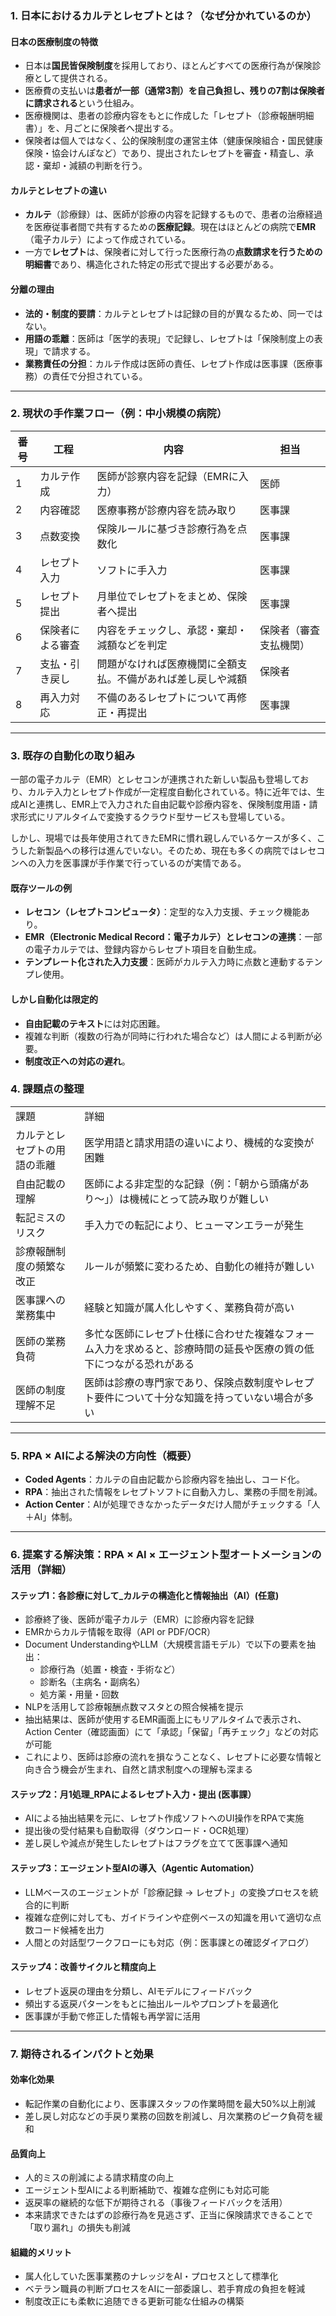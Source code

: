 ### 1. **日本におけるカルテとレセプトとは？（なぜ分かれているのか）**

#### 日本の医療制度の特徴

- 日本は**国民皆保険制度**を採用しており、ほとんどすべての医療行為が保険診療として提供される。
- 医療費の支払いは**患者が一部（通常3割）を自己負担し、残りの7割は保険者に請求される**という仕組み。
- 医療機関は、患者の診療内容をもとに作成した「レセプト（診療報酬明細書）」を、月ごとに保険者へ提出する。
- 保険者は個人ではなく、公的保険制度の運営主体（健康保険組合・国民健康保険・協会けんぽなど）であり、提出されたレセプトを審査・精査し、承認・棄却・減額の判断を行う。

#### カルテとレセプトの違い

- **カルテ**（診療録）は、医師が診療の内容を記録するもので、患者の治療経過を医療従事者間で共有するための**医療記録**。現在はほとんどの病院で**EMR**（電子カルテ）によって作成されている。
- 一方で**レセプト**は、保険者に対して行った医療行為の**点数請求を行うための明細書**であり、構造化された特定の形式で提出する必要がある。

#### 分離の理由

- **法的・制度的要請**：カルテとレセプトは記録の目的が異なるため、同一ではない。
- **用語の乖離**：医師は「医学的表現」で記録し、レセプトは「保険制度上の表現」で請求する。
- **業務責任の分担**：カルテ作成は医師の責任、レセプト作成は医事課（医療事務）の責任で分担されている。

---

### 2. **現状の手作業フロー（例：中小規模の病院）**
| 番号  | 工程       | 内容                             | 担当          |
| --- | -------- | ------------------------------ | ----------- |
| 1   | カルテ作成    | 医師が診察内容を記録（EMRに入力）             | 医師          |
| 2   | 内容確認     | 医療事務が診療内容を読み取り                 | 医事課         |
| 3   | 点数変換     | 保険ルールに基づき診療行為を点数化              | 医事課         |
| 4   | レセプト入力   | ソフトに手入力                        | 医事課         |
| 5   | レセプト提出   | 月単位でレセプトをまとめ、保険者へ提出            | 医事課         |
| 6   | 保険者による審査 | 内容をチェックし、承認・棄却・減額などを判定         | 保険者（審査支払機関） |
| 7   | 支払・引き戻し  | 問題がなければ医療機関に全額支払。不備があれば差し戻しや減額 | 保険者         |
| 8   | 再入力対応    | 不備のあるレセプトについて再修正・再提出           | 医事課         |


---

### 3. **既存の自動化の取り組み**

一部の電子カルテ（EMR）とレセコンが連携された新しい製品も登場しており、カルテ入力とレセプト作成が一定程度自動化されている。特に近年では、生成AIと連携し、EMR上で入力された自由記載や診療内容を、保険制度用語・請求形式にリアルタイムで変換するクラウド型サービスも登場している。

しかし、現場では長年使用されてきたEMRに慣れ親しんでいるケースが多く、こうした新製品への移行は進んでいない。そのため、現在も多くの病院ではレセコンへの入力を医事課が手作業で行っているのが実情である。

#### 既存ツールの例

- **レセコン（レセプトコンピュータ）**：定型的な入力支援、チェック機能あり。
- **EMR（Electronic Medical Record：電子カルテ）とレセコンの連携**：一部の電子カルテでは、登録内容からレセプト項目を自動生成。
- **テンプレート化された入力支援**：医師がカルテ入力時に点数と連動するテンプレ使用。

#### しかし自動化は限定的
- **自由記載のテキスト**には対応困難。
- 複雑な判断（複数の行為が同時に行われた場合など）は人間による判断が必要。
- **制度改正への対応の遅れ**。

### 4. **課題点の整理**

|                |                                                           |
| -------------- | --------------------------------------------------------- |
| 課題             | 詳細                                                        |
| カルテとレセプトの用語の乖離 | 医学用語と請求用語の違いにより、機械的な変換が困難                                 |
| 自由記載の理解        | 医師による非定型的な記録（例：「朝から頭痛があり〜」）は機械にとって読み取りが難しい                |
| 転記ミスのリスク       | 手入力での転記により、ヒューマンエラーが発生                                    |
| 診療報酬制度の頻繁な改正   | ルールが頻繁に変わるため、自動化の維持が難しい                                   |
| 医事課への業務集中      | 経験と知識が属人化しやすく、業務負荷が高い                                     |
| 医師の業務負荷        | 多忙な医師にレセプト仕様に合わせた複雑なフォーム入力を求めると、診療時間の延長や医療の質の低下につながる恐れがある |
| 医師の制度理解不足      | 医師は診療の専門家であり、保険点数制度やレセプト要件について十分な知識を持っていない場合が多い           |

---

### 5. **RPA × AIによる解決の方向性（概要）**

- **Coded Agents**：カルテの自由記載から診療内容を抽出し、コード化。
- **RPA**：抽出された情報をレセプトソフトに自動入力し、業務の手間を削減。
- **Action Center**：AIが処理できなかったデータだけ人間がチェックする「人＋AI」体制。
    
---

### 6. **提案する解決策：RPA × AI × エージェント型オートメーションの活用（詳細）**

#### ステップ1：各診療に対して_カルテの構造化と情報抽出（AI）(任意)

- 診療終了後、医師が電子カルテ（EMR）に診療内容を記録
- EMRからカルテ情報を取得（API or PDF/OCR）
- Document UnderstandingやLLM（大規模言語モデル）で以下の要素を抽出：
    - 診療行為（処置・検査・手術など）
    - 診断名（主病名・副病名）
    - 処方薬・用量・回数
- NLPを活用して診療報酬点数マスタとの照合候補を提示
- 抽出結果は、医師が使用するEMR画面上にもリアルタイムで表示され、Action Center（確認画面）にて「承認」「保留」「再チェック」などの対応が可能
- これにより、医師は診療の流れを損なうことなく、レセプトに必要な情報と向き合う機会が生まれ、自然と請求制度への理解も深まる
####  ステップ2：月1処理_RPAによるレセプト入力・提出 (医事課）

- AIによる抽出結果を元に、レセプト作成ソフトへのUI操作をRPAで実施
- 提出後の受付結果も自動取得（ダウンロード・OCR処理）
- 差し戻しや減点が発生したレセプトはフラグを立てて医事課へ通知

#### ステップ3：エージェント型AIの導入（Agentic Automation）

- LLMベースのエージェントが「診療記録 → レセプト」の変換プロセスを統合的に判断
- 複雑な症例に対しても、ガイドラインや症例ベースの知識を用いて適切な点数コード候補を出力
- 人間との対話型ワークフローにも対応（例：医事課との確認ダイアログ）
####  ステップ4：改善サイクルと精度向上

- レセプト返戻の理由を分類し、AIモデルにフィードバック
- 頻出する返戻パターンをもとに抽出ルールやプロンプトを最適化
- 医事課が手動で修正した情報も再学習に活用

---

### 7. **期待されるインパクトと効果**

#### 効率化効果

- 転記作業の自動化により、医事課スタッフの作業時間を最大50%以上削減
- 差し戻し対応などの手戻り業務の回数を削減し、月次業務のピーク負荷を緩和
####  品質向上

- 人的ミスの削減による請求精度の向上
- エージェント型AIによる判断補助で、複雑な症例にも対応可能
- 返戻率の継続的な低下が期待される（事後フィードバックを活用）
- 本来請求できたはずの診療行為を見逃さず、正当に保険請求できることで「取り漏れ」の損失も削減

#### 組織的メリット

- 属人化していた医事業務のナレッジをAI・プロセスとして標準化
- ベテラン職員の判断プロセスをAIに一部委譲し、若手育成の負担を軽減
- 制度改正にも柔軟に追随できる更新可能な仕組みの構築